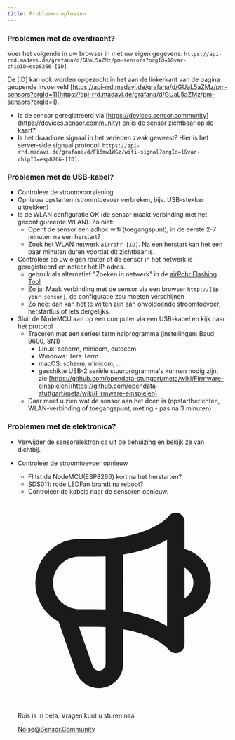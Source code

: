 ```yaml
---
title: Problemen oplossen
---
```


### Problemen met de overdracht?
Voer het volgende in uw browser in met uw eigen gegevens:
`https://api-rrd.madavi.de/grafana/d/GUaL5aZMz/pm-sensors?orgId=1&var-chipID=esp8266-[ID]`

De [ID] kan ook worden opgezocht in het aan de linkerkant van de pagina geopende invoerveld [https://api-rrd.madavi.de/grafana/d/GUaL5aZMz/pm-sensors?orgId=1](https://api-rrd.madavi.de/grafana/d/GUaL5aZMz/pm-sensors?orgId=1).

* Is de sensor geregistreerd via [https://devices.sensor.community](https://devices.sensor.community) en is de sensor zichtbaar op de kaart?
* Is het draadloze signaal in het verleden zwak geweest?
  Hier is het server-side signaal protocol: `https://api-rrd.madavi.de/grafana/d/Fk6mw1WGz/wifi-signal?orgId=1&var-chipID=esp8266-[ID]`.

### Problemen met de USB-kabel?
* Controleer de stroomvoorziening
* Opnieuw opstarten (stroomtoevoer verbreken, bijv. USB-stekker uittrekken)
* Is de WLAN configuratie OK (de sensor maakt verbinding met het geconfigureerde WLAN). Zo niet:
  * Opent de sensor een adhoc wifi (toegangspunt), in de eerste 2-7 minuten na een herstart?
  * Zoek het WLAN netwerk `airrohr-[ID]`. Na een herstart kan het een paar minuten duren voordat dit zichtbaar is.
* Controleer op uw eigen router of de sensor in het netwerk is geregistreerd en noteer het IP-adres.
  * gebruik als alternatief "Zoeken in netwerk" in de [airRohr Flashing Tool](https://github.com/opendata-stuttgart/airrohr-firmware-flasher/)
  * Zo ja: Maak verbinding met de sensor via een browser `http://[ip-your-sensor]`, de configuratie zou moeten verschijnen
  * Zo nee: dan kan het te wijten zijn aan onvoldoende stroomtoevoer, herstartlus of iets dergelijks.
* Sluit de NodeMCU aan op een computer via een USB-kabel en kijk naar het protocol
  * Traceren met een serieel terminalprogramma (instellingen: Baud 9600, 8N1)
    * Linux: scherm, minicom, cutecom
    * Windows: Tera Term
    * macOS: scherm, minicom, ...
    * geschikte USB-2 seriële stuurprogramma's kunnen nodig zijn, zie [https://github.com/opendata-stuttgart/meta/wiki/Firmware-einspielen](https://github.com/opendata-stuttgart/meta/wiki/Firmware-einspielen)
  * Daar moet u zien wat de sensor aan het doen is (opstartberichten, WLAN-verbinding of toegangspunt, meting - pas na 3 minuten)

### Problemen met de elektronica?
* Verwijder de sensorelektronica uit de behuizing en bekijk ze van dichtbij.
* Controleer de stroomtoevoer opnieuw
    * Flitst de NodeMCU(ESP8266) kort na het herstarten?
    * SDS011: rode LEDFan brandt na reboot?
    * Controleer de kabels naar de sensoren opnieuw.

  <div class="max-w-screen-xl mx-auto pt-5">
      <div class="p-2 rounded-lg bg-indigo-100 shadow-lg sm:p-3">
      <div class="flex items-center">
            <span class="p-2 rounded-lg bg-indigo-500">
              <svg class="h-8 w-8 text-white" fill="none" viewBox="0 0 24 24" stroke="currentColor">
                <path stroke-linecap="round" stroke-linejoin="round" stroke-width="2" d="M11 5.882V19.24a1.76 1.76 0 01-3.417.592l-2.147-6.15M18 13a3 3 0 100-6M5.436 13.683A4.001 4.001 0 017 6h1.832c4.1 0 7.625-1.234 9.168-3v14c-1.543-1.766-5.067-3-9.168-3H7a3.988 3.988 0 01-1.564-.317z" />
              </svg>
            </span>
        <div class="flex flex-wrap">
          <div class="flex-wrap flex">
            <p class="pt-1 text-indigo-700 font-medium">
                Ruis is in beta. Vragen kunt u sturen naa</p>
          <a href="mailto:Noise@Sensor.Community" class="ml-1 font-medium underline text-white hover:text-yellow-600">
                  Noise@Sensor.Community</a>
          </div>
           </div>
      </div>
    </div>
  </div>
